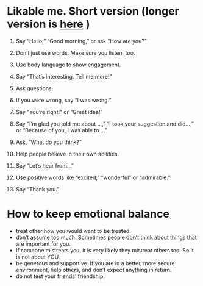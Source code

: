 # Likable me. Short version (longer version is [here](likable_me_long.md)  )

1. Say “Hello,” “Good morning,” or ask “How are you?” 

2. Don’t just use words. Make sure you listen, too. 

3. Use body language to show engagement.
  
4. Say “That’s interesting. Tell me more!”

5. Ask questions.
   
6. If you were wrong, say “I was wrong.”

7. Say “You’re right!” or “Great idea!”
   
8. Say “I’m glad you told me about ...,” “I took your suggestion and did...,” or “Because of you, I was able to ...”

9. Ask, “What do you think?”

10. Help people believe in their own abilities.

11. Say “Let’s hear from…”

12. Use positive words like “excited,” “wonderful” or “admirable.”
   
13. Say “Thank you.”

# How to keep emotional balance

* treat other how you would want to be treated.
* don’t assume too much. Sometimes people don’t think about things that are important for you.
* if someone mistreats you, it is very likely they mistreat others too. So it is not about YOU. 
* be generous and supportive. If you are in a better, more secure environment, help others, and don’t expect anything in return.
* do not test your friends’ friendship.

